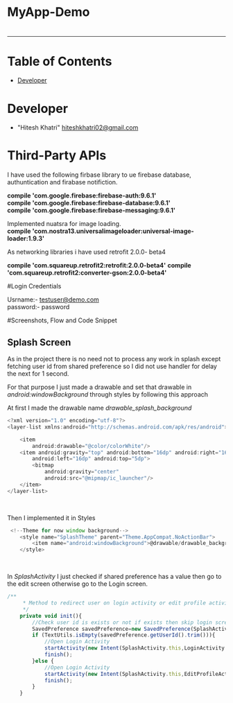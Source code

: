 # MyApp-Demo
# <hr>
# Table of Contents

* [Developer](#developer)

# <a name="developer"></a>Developer
* "Hitesh Khatri" <hiteshkhatri02@gmail.com>

# Third-Party APIs
I have used the following firbase library to ue firebase database, authuntication and firabase notifiction. <br/>

  **compile 'com.google.firebase:firebase-auth:9.6.1'**<br/>
  **compile 'com.google.firebase:firebase-database:9.6.1'**<br/>
  **compile 'com.google.firebase:firebase-messaging:9.6.1'**<br/>

Implemented nuatsra for image loading.<br/>
**compile 'com.nostra13.universalimageloader:universal-image-loader:1.9.3'**<br/>

As networking libraries i have used retrofit 2.0.0- beta4<br/>

**compile 'com.squareup.retrofit2:retrofit:2.0.0-beta4'**
**compile 'com.squareup.retrofit2:converter-gson:2.0.0-beta4'**

#Login Credentials

Usrname:- testuser@demo.com<br/>
password:- password<br/>


#Screenshots, Flow and Code Snippet <br/>
## Splash Screen

As in the project there is no need not to process any work in splash except fetching user id from shared preference so I did not use handler for delay the next for 1 second. 

For that purpose I just made a drawable and set that drawable in *android:windowBackground* through styles by following this approach

At first I made the drawable name *drawable_splash_background*<br/> 

```javascript
<?xml version="1.0" encoding="utf-8"?>
<layer-list xmlns:android="http://schemas.android.com/apk/res/android">

    <item
        android:drawable="@color/colorWhite"/>
    <item android:gravity="top" android:bottom="16dp" android:right="16dp"
        android:left="16dp" android:top="5dp">
        <bitmap
            android:gravity="center"
            android:src="@mipmap/ic_launcher"/>
    </item>
</layer-list>
```
<br/>

Then I implemented it in Styles <br/>
```javascript
 <!--Theme for now window background-->
    <style name="SplashTheme" parent="Theme.AppCompat.NoActionBar">
        <item name="android:windowBackground">@drawable/drawable_background_splash</item>
    </style>
```
<br/>

In *SplashActivity* I just checked if shared preference has a value then go to the edit screen otherwise go to the Login screen. <br/>

```javascript
/**
     * Method to redirect user on login activity or edit profile activity
     */
    private void init(){
        //Check user id is exists or not if exists then skip login screen
        SavedPreference savedPreference=new SavedPreference(SplashActivity.this);
        if (TextUtils.isEmpty(savedPreference.getUserId().trim())){
            //Open Login Activity
            startActivity(new Intent(SplashActivity.this,LoginActivity.class));
            finish();
        }else {
            //Open Login Activity
            startActivity(new Intent(SplashActivity.this,EditProfileActivity.class));
            finish();
        }
    }
```
<br/>




















